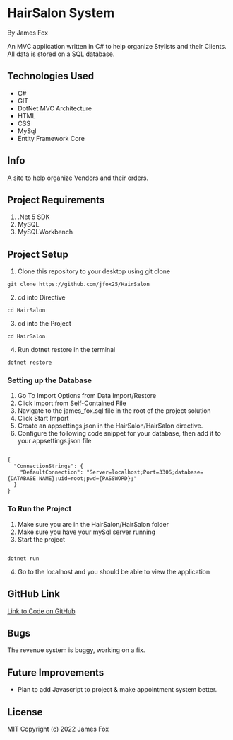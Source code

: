 # HairSalon System

By James Fox

An MVC application written in C# to help organize Stylists and their Clients. All data is stored on a SQL database.

## Technologies Used

- C#
- GIT
- DotNet MVC Architecture
- HTML
- CSS
- MySql
- Entity Framework Core

## Info

A site to help organize Vendors and their orders.

## Project Requirements

1. .Net 5 SDK
2. MySQL
3. MySQLWorkbench

## Project Setup

1. Clone this repository to your desktop using git clone

```
git clone https://github.com/jfox25/HairSalon
```

2. cd into Directive

```
cd HairSalon
```

3. cd into the Project

```
cd HairSalon
```

4. Run dotnet restore in the terminal

```
dotnet restore
```

### Setting up the Database

1. Go To Import Options from Data Import/Restore
2. Click Import from Self-Contained File
3. Navigate to the james_fox.sql file in the root of the project solution
4. Click Start Import
5. Create an appsettings.json in the HairSalon/HairSalon directive.
6. Configure the following code snippet for your database, then add it to your appsettings.json file

```

{
  "ConnectionStrings": {
    "DefaultConnection": "Server=localhost;Port=3306;database={DATABASE NAME};uid=root;pwd={PASSWORD};"
  }
}

```

### To Run the Project

1. Make sure you are in the HairSalon/HairSalon folder
2. Make sure you have your mySql server running
3. Start the project

```

dotnet run

```

4. Go to the localhost and you should be able to view the application

## GitHub Link

[Link to Code on GitHub](https://github.com/jfox25/HairSalon)

## Bugs

The revenue system is buggy, working on a fix.

## Future Improvements

- Plan to add Javascript to project & make appointment system better.

## License

MIT
Copyright (c) 2022 James Fox

```

```
